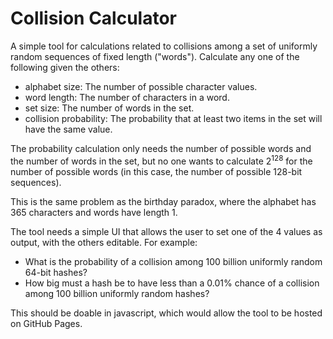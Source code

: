 # Collision Calculator

A simple tool for calculations related to collisions among a set of
uniformly random sequences of fixed length ("words"). Calculate any
one of the following given the others:
- alphabet size: The number of possible character values.
- word length: The number of characters in a word.
- set size: The number of words in the set.
- collision probability: The probability that at least two items in
  the set will have the same value.

The probability calculation only needs the number of possible words
and the number of words in the set, but no one wants to calculate
2<sup>128</sup> for the number of possible words (in this case,
the number of possible 128-bit sequences).

This is the same problem as the birthday paradox, where the alphabet
has 365 characters and words have length 1.

The tool needs a simple UI that allows the user to set one of the 4
values as output, with the others editable. For example:
- What is the probability of a collision among 100 billion uniformly
  random 64-bit hashes?
- How big must a hash be to have less than a 0.01% chance of a
  collision among 100 billion uniformly random hashes?

This should be doable in javascript, which would allow the tool to be
hosted on GitHub Pages.
